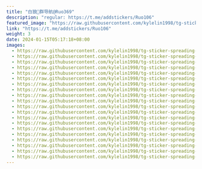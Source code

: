```yaml
---
title: "白狼🐺群导航@Ruo369"
description: "regular: https://t.me/addstickers/Ruo106"
featured_image: "https://raw.githubusercontent.com/kylelin1998/tg-sticker-spreading-worldwide-images/main/img/b9cafc77-e8f5-4a19-9b44-05d493a9d819.jpg"
link: "https://t.me/addstickers/Ruo106"
weight: 3
date: 2024-01-15T05:17:18+08:00
images:
  - https://raw.githubusercontent.com/kylelin1998/tg-sticker-spreading-worldwide-images/main/img/b9cafc77-e8f5-4a19-9b44-05d493a9d819.jpg
  - https://raw.githubusercontent.com/kylelin1998/tg-sticker-spreading-worldwide-images/main/img/1c74eb3a-fadb-4ec9-9f4f-507e78f16fda.jpg
  - https://raw.githubusercontent.com/kylelin1998/tg-sticker-spreading-worldwide-images/main/img/9a917929-bcea-4c8f-bd5d-23e9569441ca.jpg
  - https://raw.githubusercontent.com/kylelin1998/tg-sticker-spreading-worldwide-images/main/img/54bcbe7f-f288-4695-b545-57fa1bae7811.jpg
  - https://raw.githubusercontent.com/kylelin1998/tg-sticker-spreading-worldwide-images/main/img/49a9db41-3e97-4acc-8560-61341c0a9956.jpg
  - https://raw.githubusercontent.com/kylelin1998/tg-sticker-spreading-worldwide-images/main/img/edb2fc0f-87ac-46e0-af75-6d4392792112.jpg
  - https://raw.githubusercontent.com/kylelin1998/tg-sticker-spreading-worldwide-images/main/img/d9cf7225-0bce-4205-beb6-bd55e06aca8b.jpg
  - https://raw.githubusercontent.com/kylelin1998/tg-sticker-spreading-worldwide-images/main/img/825a1588-258e-4212-aef4-7bf78d75b9fc.jpg
  - https://raw.githubusercontent.com/kylelin1998/tg-sticker-spreading-worldwide-images/main/img/12be8d93-4b33-4b8c-b6f9-ad589b7d6202.jpg
  - https://raw.githubusercontent.com/kylelin1998/tg-sticker-spreading-worldwide-images/main/img/3925d540-d886-4bc7-aaab-97c973cde325.jpg
  - https://raw.githubusercontent.com/kylelin1998/tg-sticker-spreading-worldwide-images/main/img/a5108190-f3e7-413d-a471-049977627d9b.jpg
  - https://raw.githubusercontent.com/kylelin1998/tg-sticker-spreading-worldwide-images/main/img/08fa19cb-5536-4443-8707-17ce571712a9.jpg
  - https://raw.githubusercontent.com/kylelin1998/tg-sticker-spreading-worldwide-images/main/img/98b86336-ce3d-4e71-af64-6cdb6af67cc6.jpg
  - https://raw.githubusercontent.com/kylelin1998/tg-sticker-spreading-worldwide-images/main/img/dac0afdc-6790-4aa6-90c4-861dd75301e5.jpg
  - https://raw.githubusercontent.com/kylelin1998/tg-sticker-spreading-worldwide-images/main/img/94860d03-33a3-4fe0-b02e-b8e59fef39b6.jpg
  - https://raw.githubusercontent.com/kylelin1998/tg-sticker-spreading-worldwide-images/main/img/833fdd2c-bd22-45b1-a5d4-36595e272bbd.jpg
  - https://raw.githubusercontent.com/kylelin1998/tg-sticker-spreading-worldwide-images/main/img/05ce5ce5-3d81-4197-8a51-63cd9afa5f7a.jpg
  - https://raw.githubusercontent.com/kylelin1998/tg-sticker-spreading-worldwide-images/main/img/7f53c891-e180-49ae-afab-5f6212dc1d90.jpg
  - https://raw.githubusercontent.com/kylelin1998/tg-sticker-spreading-worldwide-images/main/img/47f0eef7-319f-43c2-ae53-baa2462f35bd.jpg
  - https://raw.githubusercontent.com/kylelin1998/tg-sticker-spreading-worldwide-images/main/img/ecabb07d-dfd7-4df4-8aac-a31ea1fd0ef5.jpg
---
```

